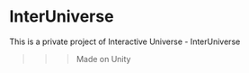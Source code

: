 # InterUniverse
This is a private project of Interactive Universe - InterUniverse
>>> Made on Unity

